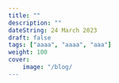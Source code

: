 ```yaml
---
title: ""
description: ""
dateString: 24 March 2023
draft: false
tags: ["aaaa", "aaaa", "aaa"]
weight: 100
cover:
    image: "/blog/
---
```


